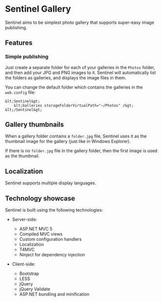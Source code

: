 # Sentinel Gallery

Sentinel aims to be simplest photo gallery that supports super-easy image publishing. 

## Features

### Simple publishing

Just create a separate folder for each of your galleries in the `Photos` folder, and then add your JPG and PNG images to it.
Sentinel will automatically list the folders as galleries, and displays the image files in them.

You can change the default folder which contains the galleries in the `web.config` file:

    &lt;Sentinel&gt;
        &lt;Galleries storageFolderVirtualPath="~/Photos" /&gt;
    &lt;/Sentinel&gt;

## Gallery thumbnails

When a gallery folder contains a `folder.jpg` file, Sentinel uses it as the thumbnail image for the gallery (just like in Windows Explorer).

If there is no `folder.jpg` file in the gallery folder, then the first image is used as the thumbnail.

## Localization

Sentinel supports multiple display languages.


## Technology showcase

Sentinel is built using the following technologies:

* Server-side:
	* ASP.NET MVC 5
	* Compiled MVC views
	* Custom configuration handlers
	* Localization
	* T4MVC
	* Ninject for dependency injection

* Client-side:
	* Bootstrap
	* LESS
	* jQuery
	* jQuery Validate
	* ASP.NET bundling and minification

